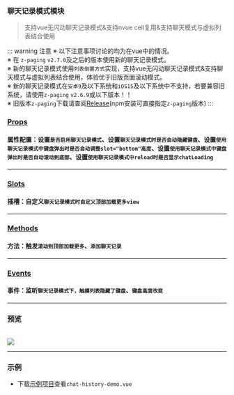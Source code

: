 ### 聊天记录模式模块
> 支持vue无闪动聊天记录模式&支持nvue cell复用&支持聊天模式与虚拟列表结合使用

::: warning 注意
※ 以下注意事项讨论的均为在vue中的情况。  
※ 在 `z-paging` `v2.7.0`及之后的版本使用新的聊天记录模式。  
※ 新的聊天记录模式使用`列表倒置方式`实现，支持vue无闪动聊天记录模式&支持聊天模式与虚拟列表结合使用，体验优于旧版页面滚动模式。  
※ 新的聊天记录模式在`安卓9`及以下系统和`iOS15`及以下系统中不支持，若要兼容旧系统，请使用`z-paging` `v2.6.9`或以下版本！！  
※ 旧版本`z-paging`下载请查阅[Release](https://github.com/SmileZXLee/uni-z-paging/releases)(npm安装可直接指定`z-paging`版本)
:::

### [Props](/api/props/chat-record-mode.html)
#### 属性配置：设置`是否启用聊天记录模式`、设置`聊天记录模式时是否自动隐藏键盘`、设置`使用聊天记录模式中键盘弹出时是否自动调整slot="bottom"高度`、设置`使用聊天记录模式中键盘弹出时是否自动滚动到底部`、设置`使用聊天记录模式中reload时是否显示chatLoading`
***
### [Slots](/api/slot/main.html#聊天记录模式slot)
#### 插槽：自定义`聊天记录模式时自定义顶部加载更多view`
***
### [Methods](/api/methods/main.html#聊天记录模式相关方法)
#### 方法：触发`滚动到顶部加载更多`、`添加聊天记录`
***
### [Events](/api/events/main.html#下拉刷新相关事件)
#### 事件：监听`聊天记录模式下，触摸列表隐藏了键盘`、`键盘高度改变`
***

### 预览
<br />
<img src="https://z-paging.zxlee.cn/public/img/z-paging-demo7.gif" />

***

### 示例
* 下载[示例项目](/start/example-download.html)查看`chat-history-demo.vue`